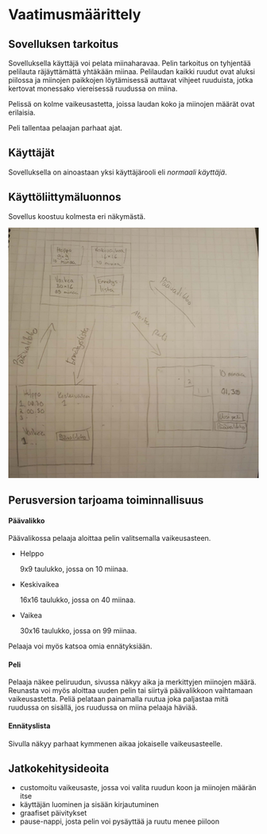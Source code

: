 # Vaatimusmäärittely
## Sovelluksen tarkoitus
Sovelluksella käyttäjä voi pelata miinaharavaa. Pelin tarkoitus on tyhjentää pelilauta räjäyttämättä yhtäkään miinaa. Pelilaudan kaikki ruudut ovat aluksi piilossa ja miinojen paikkojen löytämisessä auttavat vihjeet ruuduista, jotka kertovat monessako viereisessä ruudussa on miina. 

Pelissä on kolme vaikeusastetta, joissa laudan koko ja miinojen määrät ovat erilaisia.

Peli tallentaa pelaajan parhaat ajat.
## Käyttäjät
Sovelluksella on ainoastaan yksi käyttäjärooli eli *normaali käyttäjä*.
## Käyttöliittymäluonnos
Sovellus koostuu kolmesta eri näkymästä.

![alt text](https://github.com/karoliinaemilia/otm-harjoitustyo/blob/master/Minesweeper/dokumentaatio/kuvat/kayttoliittymadraft.jpg)
## Perusversion tarjoama toiminnallisuus
#### Päävalikko
Päävalikossa pelaaja aloittaa pelin valitsemalla vaikeusasteen. 
* Helppo

    9x9 taulukko, jossa on 10 miinaa.
* Keskivaikea

    16x16 taulukko, jossa on 40 miinaa.
* Vaikea

    30x16 taulukko, jossa on 99 miinaa.
    
Pelaaja voi myös katsoa omia ennätyksiään.
#### Peli
Pelaaja näkee peliruudun, sivussa näkyy aika ja merkittyjen miinojen määrä. Reunasta voi myös aloittaa uuden pelin tai siirtyä päävalikkoon vaihtamaan vaikeusastetta. Peliä pelataan painamalla ruutua joka paljastaa mitä ruudussa on sisällä, jos ruudussa on miina pelaaja häviää. 
#### Ennätyslista
Sivulla näkyy parhaat kymmenen aikaa jokaiselle vaikeusasteelle.
## Jatkokehitysideoita
* customoitu vaikeusaste, jossa voi valita ruudun koon ja miinojen määrän itse
* käyttäjän luominen ja sisään kirjautuminen
* graafiset päivitykset
* pause-nappi, josta pelin voi pysäyttää ja ruutu menee piiloon


